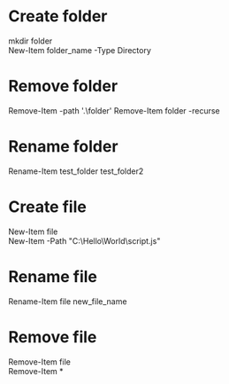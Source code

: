 # Create folder

mkdir folder <br>
New-Item folder_name -Type Directory

# Remove folder

Remove-Item -path '.\folder'
Remove-Item folder -recurse

# Rename folder

Rename-Item test_folder test_folder2

# Create file

New-Item file <br>
New-Item -Path "C:\Hello\World\script.js"

# Rename file

Rename-Item file new_file_name

# Remove file

Remove-Item file <br>
Remove-Item *
